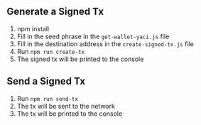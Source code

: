 ## Generate a Signed Tx


1. npm install
2. Fill in the seed phrase in the `get-wallet-yaci.js` file
3. Fill in the destination address in the `create-signed-tx.js` file
3. Run `npm run create-tx`
4. The signed tx will be printed to the console

## Send a Signed Tx

1. Run `npm run send-tx`
2. The tx will be sent to the network
3. The tx will be printed to the console